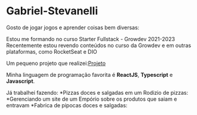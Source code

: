 # Gabriel-Stevanelli

Gosto de jogar jogos e aprender coisas bem diversas:

Estou me formando no curso Starter Fullstack - Growdev 2021-2023
Recentemente estou revendo conteúdos no curso da Growdev e em outras plataformas, como RocketSeat e DIO

Um pequeno projeto que realizei:[Projeto](https://github.com/GabrielStevanelli/front-dados)

Minha linguagem de programação favorita é **ReactJS**, **Typescript** e **Javascript**.

Já trabalhei fazendo:
*Pizzas doces e salgadas em um Rodizio de pizzas:
*Gerenciando um site de um Empório sobre os produtos que saiam e entravam
*Fabrica de pipocas doces e salgadas:
